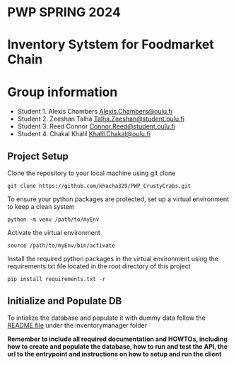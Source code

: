 # PWP SPRING 2024
# Inventory Sytstem for Foodmarket Chain
# Group information
* Student 1. Alexis Chambers	Alexis.Chambers@oulu.fi
* Student 2. Zeeshan	Talha	Talha.Zeeshan@student.oulu.fi
* Student 3. Reed	Connor	Connor.Reed@student.oulu.fi
* Student 4. Chakal	Khalil	Khalil.Chakal@oulu.fi


## Project Setup

Clone the repository to your local machine using git clone
```
git clone https://github.com/khacha329/PWP_CrustyCrabs.git
```
To ensure your python packages are protected, set up a virtual environment to keep a clean system

```
python -m venv /path/to/myEnv
```
Activate the virtual environment

```
source /path/to/myEnv/bin/activate
```
Install the required python packages in the virtual environment using the requirements.txt file located in the root directory of this project

```
pip install requirements.txt -r
```

## Initialize and Populate DB

To intialize the database and populate it with dummy data follow the [README file]([https://github.com/khacha329/PWP_CrustyCrabs/blob/talha-dev%232/inventorymanager/README.md](https://github.com/khacha329/PWP_CrustyCrabs/blob/main/inventorymanager/README.md)) under the inventorymanager folder




__Remember to include all required documentation and HOWTOs, including how to create and populate the database, how to run and test the API, the url to the entrypoint and instructions on how to setup and run the client__


